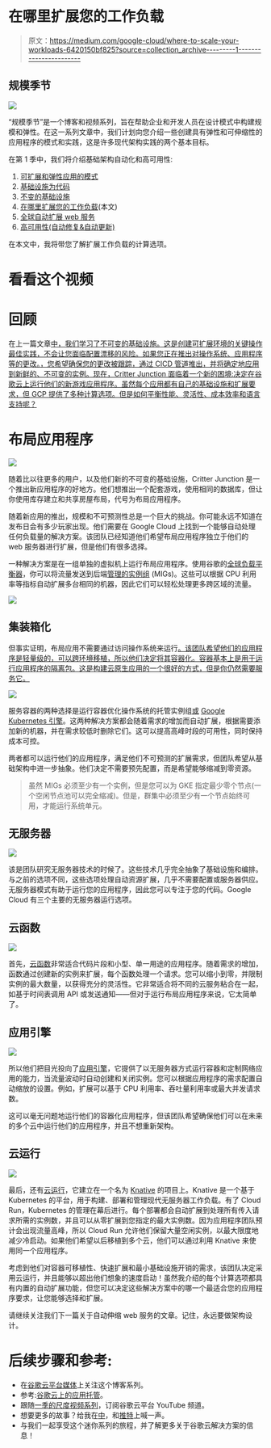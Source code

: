 # 在哪里扩展您的工作负载

> 原文：<https://medium.com/google-cloud/where-to-scale-your-workloads-6420150bf825?source=collection_archive---------1----------------------->

## 规模季节

![](img/6246bd259a72726a60dd6e1064911099.png)

“规模季节”是一个博客和视频系列，旨在帮助企业和开发人员在设计模式中构建规模和弹性。在这一系列文章中，我们计划向您介绍一些创建具有弹性和可伸缩性的应用程序的模式和实践，这是许多现代架构实践的两个基本目标。

在第 1 季中，我们将介绍基础架构自动化和高可用性:

1.  [可扩展和弹性应用的模式](/google-cloud/scale-and-resilience-arent-just-buzzwords-ce748360e80)
2.  [基础设施为代码](/google-cloud/why-should-you-treat-infrastructure-like-software-3865ed0e4b03)
3.  [不变的基础设施](/google-cloud/sometimes-change-is-bad-immutable-infrastructure-624a8e3482d6)
4.  [在哪里扩展您的工作负载](/@swongful/where-to-scale-your-workloads-6420150bf825)(本文)
5.  [全球自动扩展 web 服务](/@swongful/globally-autoscaling-web-services-4b650cc6fc49)
6.  [高可用性(自动修复&自动更新)](/@swongful/give-your-vms-a-steady-pulse-with-autohealing-and-autoupdates-ae2c0828ecc9)

在本文中，我将带您了解扩展工作负载的计算选项。

# 看看这个视频

# 回顾

在上一篇文章[中，我们学习了不可变的基础设施。这是创建可扩展环境的关键操作最佳实践，不会让您面临配置漂移的风险。如果您正在推出对操作系统、应用程序等的更改。，您希望确保您的更改被跟踪，通过 CICD 管道推出，并将确定地应用到新鲜的、不可变的实例。现在，Critter Junction 面临着一个新的困境:决定在谷歌云上运行他们的新游戏应用程序。虽然每个应用都有自己的基础设施和扩展要求，但 GCP 提供了多种计算选项。但是如何平衡性能、灵活性、成本效率和语言支持呢？](/google-cloud/sometimes-change-is-bad-immutable-infrastructure-624a8e3482d6)

# 布局应用程序

![](img/0ee7c69e347191a6792ba48b219e783b.png)

随着比以往更多的用户，以及他们新的不可变的基础设施，Critter Junction 是一个推出新应用程序的好地方。他们想推出一个配套游戏，使用相同的数据库，但让你使用库存建立和共享房屋布局，代号为布局应用程序。

随着新应用的推出，规模和不可预测性总是一个巨大的挑战。你可能永远不知道在发布日会有多少玩家出现。他们需要在 Google Cloud 上找到一个能够自动处理任何负载量的解决方案。该团队已经知道他们希望布局应用程序独立于他们的 web 服务器进行扩展，但是他们有很多选择。

一种解决方案是在一组单独的虚拟机上运行布局应用程序。使用谷歌的[全球负载平衡器](https://cloud.google.com/load-balancing/docs/https)，你可以将流量发送到后端[管理的实例组](https://cloud.google.com/compute/docs/instance-groups/adding-an-instance-group-to-a-load-balancer) (MIGs)。这些可以根据 CPU 利用率等指标自动扩展多台相同的机器，因此它们可以轻松处理更多跨区域的流量。

![](img/e24ac6d3dbbd423e317fa167dd61b308.png)

## 集装箱化

但事实证明，布局应用不需要通过访问操作系统来运行[。该团队希望他们的应用程序是轻量级的，可以跨环境移植，所以他们决定将其容器化。容器基本上是用于运行应用程序的隔离包。这是构建云原生应用的一个很好的方式，但是你仍然需要服务它。](https://cloud.google.com/containers)

![](img/850c5a51419a09e36ac16ddf82baadfc.png)

服务容器的两种选择是运行容器优化操作系统的托管实例组[或](https://cloud.google.com/container-optimized-os/docs) [Google Kubernetes 引擎](https://cloud.google.com/kubernetes-engine)。这两种解决方案都会随着需求的增加而自动扩展，根据需要添加新的机器，并在需求较低时删除它们。这可以提高高峰时段的可用性，同时保持成本可控。

两者都可以运行他们的应用程序，满足他们不可预测的扩展需求，但团队希望从基础架构中进一步抽象。他们决定不需要预先配置，而是希望能够缩减到零资源。

> 虽然 MIGs 必须至少有一个实例，但是您可以为 GKE 指定最少零个节点(一个空闲节点池可以完全缩减)。但是，群集中必须至少有一个节点始终可用，才能运行系统单元。

## 无服务器

![](img/81f2fe3a31ded6055c2f239a86ae2cdd.png)

该是团队研究无服务器技术的时候了。这些技术几乎完全抽象了基础设施和编排。与之前的选项不同，这些选项处理自动资源扩展，几乎不需要配置或服务器供应。无服务器模式有助于运行您的应用程序，因此您可以专注于您的代码。Google Cloud 有三个主要的无服务器运行选项。

## 云函数

![](img/e5fc4ebb8d956898e461f6a2576a13d2.png)

首先，[云函数](https://cloud.google.com/functions)非常适合代码片段和小型、单一用途的应用程序。随着需求的增加，函数通过创建新的实例来扩展，每个函数处理一个请求。您可以缩小到零，并限制实例的最大数量，以获得充分的灵活性。它非常适合将不同的云服务粘合在一起，如基于时间表调用 API 或发送通知——但对于运行布局应用程序来说，它太简单了。

## 应用引擎

![](img/400e2230328d7c4954d170cdde7aa401.png)

所以他们把目光投向了[应用引擎](https://cloud.google.com/appengine?utm_source=google&utm_medium=cpc&utm_campaign=na-US-all-en-dr-bkws-all-all-trial-p-dr-1009135&utm_content=text-ad-none-any-DEV_c-CRE_122585960767-ADGP_Hybrid+%7C+AW+SEM+%7C+SKWS+%7C+US+%7C+en+%7C+Multi+~+App+Engine-KWID_43700017651054481-aud-382823310150:kwd-7742176743&utm_term=KW_app%20engine-ST_app+engine&gclid=CjwKCAjw4MP5BRBtEiwASfwALwj4SB6iypy5MsmftWA-KytJW95gtF1zQynaM-OYVpcVBNjm1c4N5BoCJvMQAvD_BwE)，它提供了以无服务器方式运行容器和定制网络应用的能力，当流量波动时自动创建和关闭实例。您可以根据应用程序的需求配置自动缩放的设置。例如，扩展可以基于 CPU 利用率、吞吐量利用率或最大并发请求数。

这可以毫无问题地运行他们的容器化应用程序，但该团队希望确保他们可以在未来的多个云中运行他们的应用程序，并且不想重新架构。

## 云运行

![](img/4e847cfc337492ed8023f55214993142.png)

最后，还有[云运行](https://cloud.google.com/run)，它建立在一个名为 [Knative](https://cloud.google.com/knative/?utm_source=google&utm_medium=cpc&utm_campaign=na-US-all-en-dr-skws-all-all-trial-p-dr-1009135&utm_content=text-ad-none-any-DEV_c-CRE_286783897104-ADGP_Hybrid+%7C+AW+SEM+%7C+SKWS+%7C+US+%7C+en+%7C+PHR+~+Compute+~+Knative+~+Knative-KWID_43700035076139226-kwd-475950412943&utm_term=KW_knative-ST_Knative&gclid=CjwKCAjw4MP5BRBtEiwASfwALwT9ODzNSrWOYimuGf6akIIJzydqsDXKwckd2_zWXHIxonmVHNPErxoCBPgQAvD_BwE) 的项目上。Knative 是一个基于 Kubernetes 的平台，用于构建、部署和管理现代无服务器工作负载。有了 Cloud Run，Kubernetes 的管理在幕后进行。每个部署都会自动扩展到处理所有传入请求所需的实例数，并且可以从零扩展到您指定的最大实例数。因为应用程序团队预计会出现流量高峰，所以 Cloud Run 允许他们保留大量空闲实例，以最大限度地减少冷启动。如果他们希望以后移植到多个云，他们可以通过利用 Knative 来使用同一个应用程序。

考虑到他们对容器可移植性、快速扩展和最小基础设施开销的需求，该团队决定采用云运行，并且能够以超出他们想象的速度启动！虽然我介绍的每个计算选项都具有内置的自动扩展功能，但您可以决定这些解决方案中的哪一个最适合您的应用程序要求，让您能够选择和扩展。

请继续关注我们下一篇关于自动伸缩 web 服务的文章。记住，永远要做架构设计。

# 后续步骤和参考:

*   在[谷歌云平台媒体](https://medium.com/google-cloud)上关注这个博客系列。
*   参考:[谷歌云上的应用托管](https://goo.gle/3jVEtqj)。
*   跟随[一季的尺度视频系列](http://bit.ly/seasonofscale)，订阅谷歌云平台 YouTube 频道。
*   想要更多的故事？给我在[中](/@swongful)，和[推特](http://twitter.com/swongful)上喊一声。
*   与我们一起享受这个迷你系列的旅程，并了解更多关于谷歌云解决方案的信息！